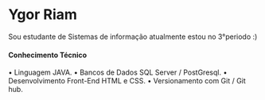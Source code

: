 # Ygor Riam

Sou estudante de Sistemas de informação atualmente estou no 3°periodo :)

#### Conhecimento Técnico
 • Linguagem JAVA.
 • Bancos de Dados SQL Server / PostGresql.
 • Desenvolvimento Front-End HTML e CSS.
 • Versionamento com Git / Git hub.


